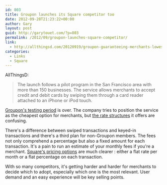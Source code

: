 ```yaml
---
id: 803
title: Groupon launches its Square competitor too
date: 2012-09-28T21:23:22+00:00
author: Gary
layout: post
guid: http://garytouet.com/?p=803
permalink: /2012/09/groupon-launches-square-competitor/
link:
  - http://allthingsd.com/20120919/groupon-guaranteeing-merchants-lowest-cost-payments-service-and-its-using-an-iphone/
categories:
  - Links
  - Square
---
```

AllThingsD:
<blockquote>The launch follows a pilot program in the San Francisco area with more than 150 businesses. The service allows merchants to accept credit and debit cards by swiping them through a card reader attached to an iPhone or iPod touch.</blockquote>

<a href="http://garytouet.com/2012/05/goupon-said-to-test-its-square-like-payment-offering/">Groupon's testing period</a> is over. The company tries to position the service as the cheapest option for merchants, but <a href="http://www.grouponworks.com/merchant-solutions/payments">the rate structures</a> it offers are confusing.

There's a difference between swiped transactions and keyed-in transactions and there's a third plan for non-Groupon members. The fees not only comprehend a percentage but also a fixed amount for each transaction. It's a pain to run an estimate of your monthly fees if you're a merchant. <a href="https://squareup.com/pricing">Square's pricing options</a> are much clearer : either a flat rate per month or a flat percentage on each transaction.

With so many competitors, it's getting harder and harder for merchants to decide which to adopt, especially which one is the most relevant. User demand and an easy experience will be key selling points.
